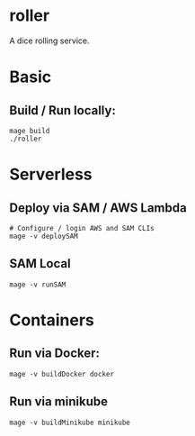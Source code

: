 # roller
A dice rolling service.

# Basic
## Build / Run locally:

    mage build
    ./roller

# Serverless

## Deploy via SAM / AWS Lambda

    # Configure / login AWS and SAM CLIs
    mage -v deploySAM

## SAM Local

    mage -v runSAM


# Containers

## Run via Docker:

    mage -v buildDocker docker

## Run via minikube

    mage -v buildMinikube minikube
